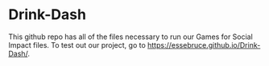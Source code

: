 # Drink-Dash
This github repo has all of the files necessary to run our Games for Social Impact files. To test out our project, go to https://essebruce.github.io/Drink-Dash/. 
